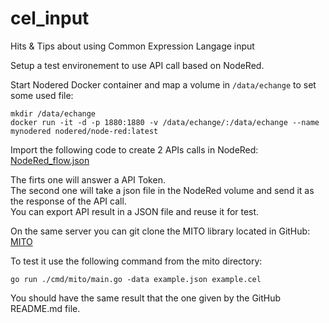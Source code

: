 # cel_input
Hits &amp; Tips about using Common Expression Langage input

Setup a test environement to use API call based on NodeRed.</br>

Start Nodered Docker container and map a volume in `/data/echange` to set some used file:</br>
```
mkdir /data/echange
docker run -it -d -p 1880:1880 -v /data/echange/:/data/echange --name mynodered nodered/node-red:latest
```

Import the following code to create 2 APIs calls in NodeRed:</br>
[NodeRed_flow.json](/NodeRed_flow.json)</br>

The firts one will answer a API Token.</br>
The second one will take a json file in the NodeRed volume and send it as the response of the API call.</br>
You can export API result in a JSON file and reuse it for test.</br>

On the same server you can git clone the MITO library located in GitHub: [MITO](https://github.com/elastic/mito/tree/dev?tab=readme-ov-file)

To test it use the following command from the mito directory:</br>
```
go run ./cmd/mito/main.go -data example.json example.cel
```

You should have the same result that the one given by the GitHub README.md file.</br>
